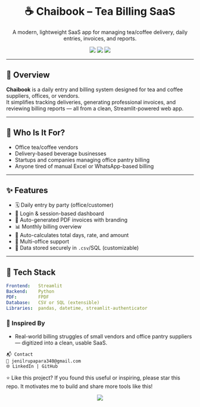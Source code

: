 <h1 align="center">☕ Chaibook – Tea Billing SaaS</h1>
<p align="center">A modern, lightweight SaaS app for managing tea/coffee delivery, daily entries, invoices, and reports.</p>

<p align="center">
  <img src="https://img.shields.io/badge/Built%20With-Streamlit-blue?style=flat-square&logo=streamlit" />
  <img src="https://img.shields.io/badge/PDF%20Generator-FPDF-blueviolet?style=flat-square" />
  <img src="https://img.shields.io/badge/Status-Active-brightgreen?style=flat-square" />
</p>

---

## 🧾 Overview

**Chaibook** is a daily entry and billing system designed for tea and coffee suppliers, offices, or vendors.  
It simplifies tracking deliveries, generating professional invoices, and reviewing billing reports — all from a clean, Streamlit-powered web app.

---

## 🎯 Who Is It For?

- Office tea/coffee vendors
- Delivery-based beverage businesses
- Startups and companies managing office pantry billing
- Anyone tired of manual Excel or WhatsApp-based billing

---

## ✨ Features

- 🗓 Daily entry by party (office/customer)
- 🔐 Login & session-based dashboard
- 📄 Auto-generated PDF invoices with branding
- 📊 Monthly billing overview
- 🧮 Auto-calculates total days, rate, and amount
- 🏢 Multi-office support
- 💾 Data stored securely in `.csv`/SQL (customizable)

---

## 🚀 Tech Stack

```yaml
Frontend:   Streamlit
Backend:    Python
PDF:        FPDF
Database:   CSV or SQL (extensible)
Libraries:  pandas, datetime, streamlit-authenticator
```
### 🧠 Inspired By
- Real-world billing struggles of small vendors and office pantry suppliers — digitized into a clean, usable SaaS.
```
📬 Contact
📧 jenilrupapara340@gmail.com
🌐 LinkedIn | GitHub
```
⭐ Like this project?
If you found this useful or inspiring, please star this repo. It motivates me to build and share more tools like this!

<p align="center"> <img src="https://img.shields.io/github/stars/jenilrupapara001/chaibook?style=social" /> </p>
